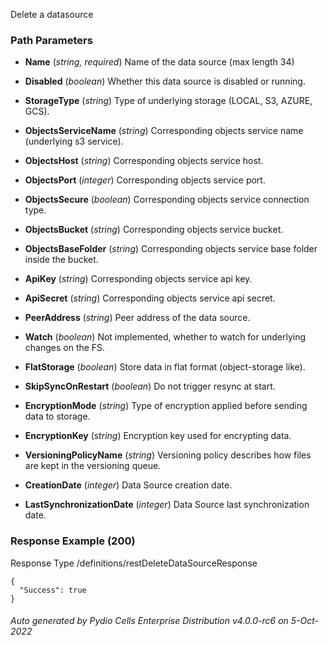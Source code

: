 






 
Delete a datasource  


### Path Parameters

 - **Name** (_string, required_) Name of the data source (max length 34)

 - **Disabled** (_boolean_) Whether this data source is disabled or running.

 - **StorageType** (_string_) Type of underlying storage (LOCAL, S3, AZURE, GCS).

 - **ObjectsServiceName** (_string_) Corresponding objects service name (underlying s3 service).

 - **ObjectsHost** (_string_) Corresponding objects service host.

 - **ObjectsPort** (_integer_) Corresponding objects service port.

 - **ObjectsSecure** (_boolean_) Corresponding objects service connection type.

 - **ObjectsBucket** (_string_) Corresponding objects service bucket.

 - **ObjectsBaseFolder** (_string_) Corresponding objects service base folder inside the bucket.

 - **ApiKey** (_string_) Corresponding objects service api key.

 - **ApiSecret** (_string_) Corresponding objects service api secret.

 - **PeerAddress** (_string_) Peer address of the data source.

 - **Watch** (_boolean_) Not implemented, whether to watch for underlying changes on the FS.

 - **FlatStorage** (_boolean_) Store data in flat format (object-storage like).

 - **SkipSyncOnRestart** (_boolean_) Do not trigger resync at start.

 - **EncryptionMode** (_string_) Type of encryption applied before sending data to storage.

 - **EncryptionKey** (_string_) Encryption key used for encrypting data.

 - **VersioningPolicyName** (_string_) Versioning policy describes how files are kept in the versioning queue.

 - **CreationDate** (_integer_) Data Source creation date.

 - **LastSynchronizationDate** (_integer_) Data Source last synchronization date.




### Response Example (200)
Response Type /definitions/restDeleteDataSourceResponse

```
{
  "Success": true
}
```




###### Auto generated by Pydio Cells Enterprise Distribution v4.0.0-rc6 on 5-Oct-2022
